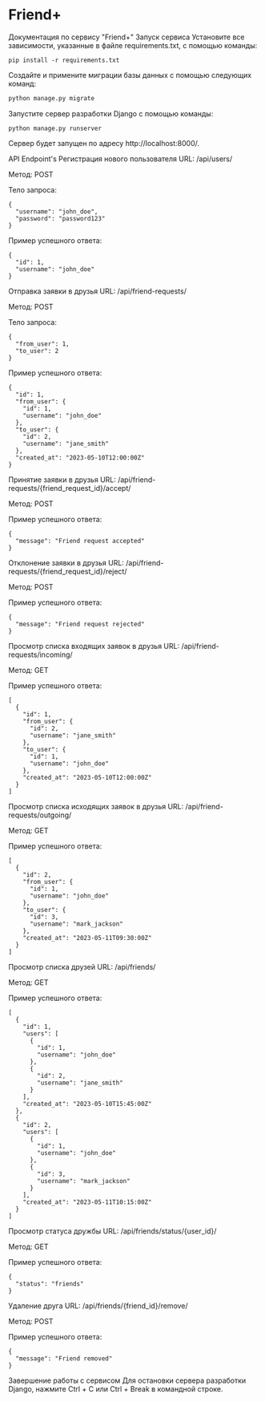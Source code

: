 # Friend+
Документация по сервису "Friend+"
Запуск сервиса
Установите все зависимости, указанные в файле requirements.txt, с помощью команды:

```pip install -r requirements.txt```

Создайте и примените миграции базы данных с помощью следующих команд:

```python manage.py makemigrations
python manage.py migrate
```
Запустите сервер разработки Django с помощью команды:

```python manage.py runserver```

Сервер будет запущен по адресу http://localhost:8000/.

API Endpoint's
Регистрация нового пользователя
URL: /api/users/

Метод: POST

Тело запроса:

```
{
  "username": "john_doe",
  "password": "password123"
}
```

Пример успешного ответа:

```
{
  "id": 1,
  "username": "john_doe"
}
```

Отправка заявки в друзья
URL: /api/friend-requests/

Метод: POST

Тело запроса:

```
{
  "from_user": 1,
  "to_user": 2
}
```

Пример успешного ответа:

```
{
  "id": 1,
  "from_user": {
    "id": 1,
    "username": "john_doe"
  },
  "to_user": {
    "id": 2,
    "username": "jane_smith"
  },
  "created_at": "2023-05-10T12:00:00Z"
}
```

Принятие заявки в друзья
URL: /api/friend-requests/{friend_request_id}/accept/

Метод: POST

Пример успешного ответа:

```
{
  "message": "Friend request accepted"
}
```

Отклонение заявки в друзья
URL: /api/friend-requests/{friend_request_id}/reject/

Метод: POST

Пример успешного ответа:

```
{
  "message": "Friend request rejected"
}
```

Просмотр списка входящих заявок в друзья
URL: /api/friend-requests/incoming/

Метод: GET

Пример успешного ответа:

```
[
  {
    "id": 1,
    "from_user": {
      "id": 2,
      "username": "jane_smith"
    },
    "to_user": {
      "id": 1,
      "username": "john_doe"
    },
    "created_at": "2023-05-10T12:00:00Z"
  }
]
```

Просмотр списка исходящих заявок в друзья
URL: /api/friend-requests/outgoing/

Метод: GET

Пример успешного ответа:

```
[
  {
    "id": 2,
    "from_user": {
      "id": 1,
      "username": "john_doe"
    },
    "to_user": {
      "id": 3,
      "username": "mark_jackson"
    },
    "created_at": "2023-05-11T09:30:00Z"
  }
]
```

Просмотр списка друзей
URL: /api/friends/

Метод: GET

Пример успешного ответа:

```
[
  {
    "id": 1,
    "users": [
      {
        "id": 1,
        "username": "john_doe"
      },
      {
        "id": 2,
        "username": "jane_smith"
      }
    ],
    "created_at": "2023-05-10T15:45:00Z"
  },
  {
    "id": 2,
    "users": [
      {
        "id": 1,
        "username": "john_doe"
      },
      {
        "id": 3,
        "username": "mark_jackson"
      }
    ],
    "created_at": "2023-05-11T10:15:00Z"
  }
]
```

Просмотр статуса дружбы
URL: /api/friends/status/{user_id}/

Метод: GET

Пример успешного ответа:

```
{
  "status": "friends"
}
```

Удаление друга
URL: /api/friends/{friend_id}/remove/

Метод: POST

Пример успешного ответа:

```
{
  "message": "Friend removed"
}
```

Завершение работы с сервисом
Для остановки сервера разработки Django, нажмите Ctrl + C или Ctrl + Break в командной строке.
